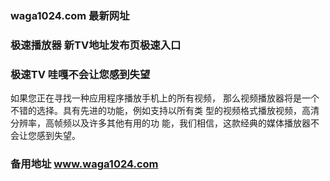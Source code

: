 ### waga1024.com 最新网址
### 极速播放器 新TV地址发布页极速入口
### 极速TV 哇嘎不会让您感到失望
如果您正在寻找一种应用程序播放手机上的所有视频，
那么视频播放器将是一个不错的选择。具有先进的功能，例如支持以所有类
型的视频格式播放视频，高清分辨率，高帧频以及许多其他有用的功
能，我们相信，这款经典的媒体播放器不会让您感到失望。
### 备用地址 www.waga1024.com
